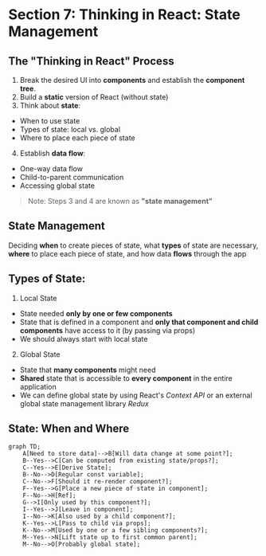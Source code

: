 # Section 7: Thinking in React: State Management

## The "Thinking in React" Process

1. Break the desired UI into **components** and establish the **component tree**.
2. Build a **static** version of React (without state)
3. Think about **state**:

- When to use state
- Types of state: local vs. global
- Where to place each piece of state

4. Establish **data flow**:

- One-way data flow
- Child-to-parent communication
- Accessing global state

> Note:
> Steps 3 and 4 are known as **"state management"**

## State Management

Deciding **when** to create pieces of state, what **types** of state are necessary, **where** to place each piece of state, and how data **flows** through the app

## Types of State:

1. Local State

- State needed **only by one or few components**
- State that is defined in a component and **only that component and child components** have access to it (by passing via props)
- We should always start with local state

2. Global State

- State that **many components** might need
- **Shared** state that is accessible to **every component** in the entire application
- We can define global state by using React's _Context API_ or an external global state management library _Redux_

## State: When and Where

```mermaid
graph TD;
    A[Need to store data]-->B[Will data change at some point?];
    B--Yes-->C[Can be computed from existing state/props?];
    C--Yes-->E[Derive State];
    B--No-->D[Regular const variable];
    C--No-->F[Should it re-render component?];
    F--Yes-->G[Place a new piece of state in component];
    F--No-->H[Ref];
    G-->I[Only used by this component?];
    I--Yes-->J[Leave in component];
    I--No-->K[Also used by a child component?];
    K--Yes-->L[Pass to child via props];
    K--No-->M[Used by one or a few sibling components?];
    M--Yes-->N[Lift state up to first common parent];
    M--No-->O[Probably global state];
```
